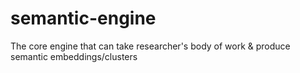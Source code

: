 # semantic-engine
The core engine that can take researcher's body of work &amp; produce semantic embeddings/clusters
